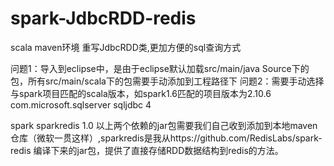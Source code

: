 # spark-JdbcRDD-redis
scala maven环境
重写JdbcRDD类,更加方便的sql查询方式

问题1：导入到eclipse中，是由于eclipse默认加载src/main/java Source下的包，所有src/main/scala下的包需要手动添加到工程路径下
问题2：需要手动选择与spark项目匹配的scala版本，如spark1.6匹配的项目版本为2.10.6
<dependency>
			<groupId>com.microsoft.sqlserver</groupId>
			<artifactId>sqljdbc</artifactId>
			<version>4</version>
		</dependency>

<dependency>
			<groupId>spark</groupId>
			<artifactId>sparkredis </artifactId>
			<version>1.0</version>
		</dependency>
以上两个依赖的jar包需要我们自己收到添加到本地maven仓库（微软一贯这样）,sparkredis是我从https://github.com/RedisLabs/spark-redis
编译下来的jar包，提供了直接存储RDD数据结构到redis的方法。
